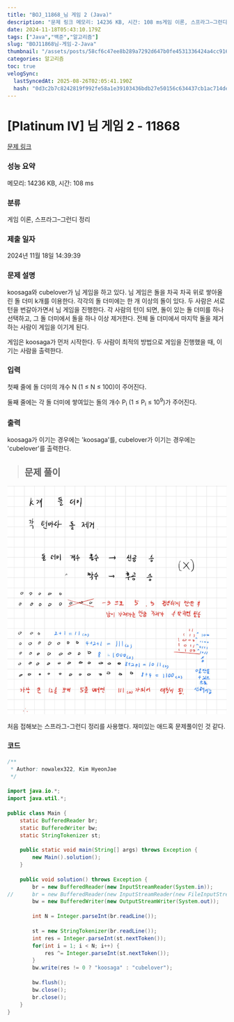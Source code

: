 ```yaml
---
title: "BOJ_11868_님 게임 2 (Java)"
description: "문제 링크 메모리: 14236 KB, 시간: 108 ms게임 이론, 스프라그–그런디 정리2024년 11월 18일 14:39:39처음 접해보는 스프라그-그런디 정리를 사용했다. 재미있는 애드혹 문제풀이인 것 같다."
date: 2024-11-18T05:43:10.179Z
tags: ["Java","백준","알고리즘"]
slug: "BOJ11868님-게임-2-Java"
thumbnail: "/assets/posts/58cf6c47ee8b289a7292d647b0fe4531336424a4cc916587cf0691fc3bb0cd43.png"
categories: 알고리즘
toc: true
velogSync:
  lastSyncedAt: 2025-08-26T02:05:41.190Z
  hash: "0d3c2b7c8242819f992fe58a1e39103436bdb27e50156c634437cb1ac714de85"
---
```


# [Platinum IV] 님 게임 2 - 11868 

[문제 링크](https://www.acmicpc.net/problem/11868) 

### 성능 요약

메모리: 14236 KB, 시간: 108 ms

### 분류

게임 이론, 스프라그–그런디 정리

### 제출 일자

2024년 11월 18일 14:39:39

### 문제 설명

<p>koosaga와 cubelover가 님 게임을 하고 있다. 님 게임은 돌을 차곡 차곡 위로 쌓아올린 돌 더미 k개를 이용한다. 각각의 돌 더미에는 한 개 이상의 돌이 있다. 두 사람은 서로 턴을 번갈아가면서 님 게임을 진행한다. 각 사람의 턴이 되면, 돌이 있는 돌 더미를 하나 선택하고, 그 돌 더미에서 돌을 하나 이상 제거한다. 전체 돌 더미에서 마지막 돌을 제거하는 사람이 게임을 이기게 된다. </p>

<p>게임은 koosaga가 먼저 시작한다. 두 사람이 최적의 방법으로 게임을 진행했을 때, 이기는 사람을 출력한다.</p>

### 입력 

 <p>첫째 줄에 돌 더미의 개수 N (1 ≤ N ≤ 100)이 주어진다.</p>

<p>둘째 줄에는 각 돌 더미에 쌓여있는 돌의 개수 P<sub>i</sub> (1 ≤ P<sub>i</sub> ≤ 10<sup>9</sup>)가 주어진다.</p>

### 출력 

 <p>koosaga가 이기는 경우에는 'koosaga'를, cubelover가 이기는 경우에는 'cubelover'를 출력한다.</p>

>## 문제 풀이

![](/assets/posts/58cf6c47ee8b289a7292d647b0fe4531336424a4cc916587cf0691fc3bb0cd43.png)

처음 접해보는 스프라그-그런디 정리를 사용했다. 재미있는 애드혹 문제풀이인 것 같다.

### 코드
```java
/**
 * Author: nowalex322, Kim HyeonJae
 */

import java.io.*;
import java.util.*;

public class Main {
	static BufferedReader br;
	static BufferedWriter bw;
	static StringTokenizer st;

	public static void main(String[] args) throws Exception {
		new Main().solution();
	}

	public void solution() throws Exception {
		br = new BufferedReader(new InputStreamReader(System.in));
//		br = new BufferedReader(new InputStreamReader(new FileInputStream("input.txt")));
		bw = new BufferedWriter(new OutputStreamWriter(System.out));

		int N = Integer.parseInt(br.readLine());
		
		st = new StringTokenizer(br.readLine());
		int res = Integer.parseInt(st.nextToken());
		for(int i = 1; i < N; i++) {
			res ^= Integer.parseInt(st.nextToken());
		}
		bw.write(res != 0 ? "koosaga" : "cubelover");
		
		bw.flush();
		bw.close();
		br.close();
	}
}
```